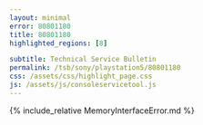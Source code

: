 ```yaml
---
layout: minimal
error: 80801180
title: 80801180
highlighted_regions: [8]

subtitle: Technical Service Bulletin
permalink: /tsb/sony/playstation5/80801180
css: /assets/css/highlight_page.css
js: /assets/js/consoleservicetool.js
---
```


{% include_relative MemoryInterfaceError.md %}
